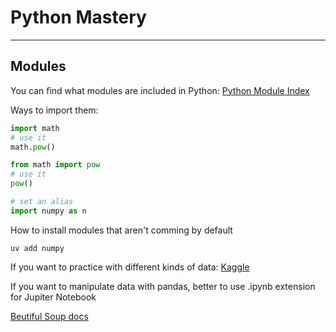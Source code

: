 # Python Mastery

---

## Modules

You can find what modules are included in Python:
[Python Module Index](https://docs.python.org/3/py-modindex.html)

Ways to import them:

```python
import math
# use it
math.pow()

from math import pow
# use it
pow()

# set an alias
import numpy as n
```

How to install modules that aren't comming by default

```shell
uv add numpy
```

If you want to practice with different kinds of data:
[Kaggle](https://www.kaggle.com)

If you want to manipulate data with pandas, better to use .ipynb extension for Jupiter Notebook

[Beutiful Soup docs](https://www.crummy.com/software/BeautifulSoup/bs4/doc)
